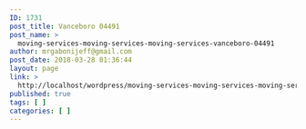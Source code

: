 ```yaml
---
ID: 1731
post_title: Vanceboro 04491
post_name: >
  moving-services-moving-services-moving-services-vanceboro-04491
author: mrgabonijeff@gmail.com
post_date: 2018-03-28 01:36:44
layout: page
link: >
  http://localhost/wordpress/moving-services-moving-services-moving-services-vanceboro-04491/
published: true
tags: [ ]
categories: [ ]
---
```

